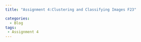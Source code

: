 ```yaml
---
title: "Assignment 4:Clustering and Classifying Images F23"

categories:
  - Blog
tags:
 - Assignment 4
---
```

